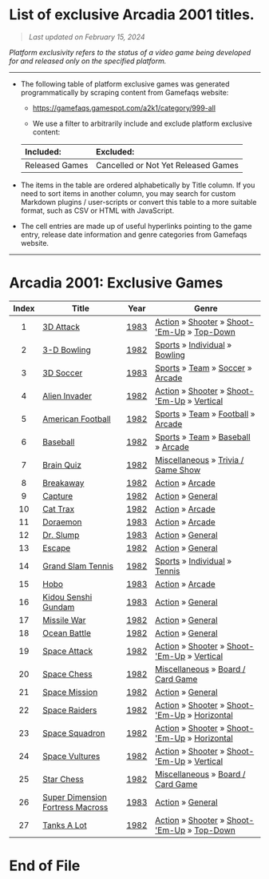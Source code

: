 ﻿# List of exclusive Arcadia 2001 titles.

> *Last updated on February 15, 2024*

_Platform exclusivity refers to the status of a video game being developed for and released only on the specified platform._

-----------------------------

 - The following table of platform exclusive games was generated programmatically by scraping content from Gamefaqs website: 

    - https://gamefaqs.gamespot.com/a2k1/category/999-all

    - We use a filter to arbitrarily include and exclude platform exclusive content:

      
    |Included:|Excluded:|
    |:--|:--|
    |Released Games|Cancelled or Not Yet Released Games


 - The items in the table are ordered alphabetically by Title column. If you need to sort items in another column, you may search for custom Markdown plugins / user-scripts or convert this table to a more suitable format, such as CSV or HTML with JavaScript.

 - The cell entries are made up of useful hyperlinks pointing to the game entry, release date information and genre categories from Gamefaqs website.

-----------------------------
# Arcadia 2001∶ Exclusive Games
|Index|Title|Year|Genre|
|:--:|--|--|--|
|1|<a href="https://gamefaqs.gamespot.com/a2k1/313314-3d-attack" target="_blank" rel="noopener noreferrer">3D Attack</a>|<a href="https://gamefaqs.gamespot.com/a2k1/313314-3d-attack/data" target="_blank" rel="noopener noreferrer">1983</a>|<a href="https://gamefaqs.gamespot.com/a2k1/category/54-action" target="_blank" rel="noopener noreferrer">Action</a> &raquo; <a href="https://gamefaqs.gamespot.com/a2k1/category/55-action-shooter" target="_blank" rel="noopener noreferrer">Shooter</a> &raquo; <a href="https://gamefaqs.gamespot.com/a2k1/category/313-action-shooter-shoot-em-up" target="_blank" rel="noopener noreferrer">Shoot-&#039;Em-Up</a> &raquo; <a href="https://gamefaqs.gamespot.com/a2k1/category/272-action-shooter-shoot-em-up-top-down" target="_blank" rel="noopener noreferrer">Top-Down</a>|
|2|<a href="https://gamefaqs.gamespot.com/a2k1/926948-3-d-bowling" target="_blank" rel="noopener noreferrer">3-D Bowling</a>|<a href="https://gamefaqs.gamespot.com/a2k1/926948-3-d-bowling/data" target="_blank" rel="noopener noreferrer">1982</a>|<a href="https://gamefaqs.gamespot.com/a2k1/category/43-sports" target="_blank" rel="noopener noreferrer">Sports</a> &raquo; <a href="https://gamefaqs.gamespot.com/a2k1/category/92-sports-individual" target="_blank" rel="noopener noreferrer">Individual</a> &raquo; <a href="https://gamefaqs.gamespot.com/a2k1/category/243-sports-individual-bowling" target="_blank" rel="noopener noreferrer">Bowling</a>|
|3|<a href="https://gamefaqs.gamespot.com/a2k1/411987-3d-soccer" target="_blank" rel="noopener noreferrer">3D Soccer</a>|<a href="https://gamefaqs.gamespot.com/a2k1/411987-3d-soccer/data" target="_blank" rel="noopener noreferrer">1983</a>|<a href="https://gamefaqs.gamespot.com/a2k1/category/43-sports" target="_blank" rel="noopener noreferrer">Sports</a> &raquo; <a href="https://gamefaqs.gamespot.com/a2k1/category/91-sports-team" target="_blank" rel="noopener noreferrer">Team</a> &raquo; <a href="https://gamefaqs.gamespot.com/a2k1/category/100-sports-team-soccer" target="_blank" rel="noopener noreferrer">Soccer</a> &raquo; <a href="https://gamefaqs.gamespot.com/a2k1/category/210-sports-team-soccer-arcade" target="_blank" rel="noopener noreferrer">Arcade</a>|
|4|<a href="https://gamefaqs.gamespot.com/a2k1/922038-alien-invader" target="_blank" rel="noopener noreferrer">Alien Invader</a>|<a href="https://gamefaqs.gamespot.com/a2k1/922038-alien-invader/data" target="_blank" rel="noopener noreferrer">1982</a>|<a href="https://gamefaqs.gamespot.com/a2k1/category/54-action" target="_blank" rel="noopener noreferrer">Action</a> &raquo; <a href="https://gamefaqs.gamespot.com/a2k1/category/55-action-shooter" target="_blank" rel="noopener noreferrer">Shooter</a> &raquo; <a href="https://gamefaqs.gamespot.com/a2k1/category/313-action-shooter-shoot-em-up" target="_blank" rel="noopener noreferrer">Shoot-&#039;Em-Up</a> &raquo; <a href="https://gamefaqs.gamespot.com/a2k1/category/83-action-shooter-shoot-em-up-vertical" target="_blank" rel="noopener noreferrer">Vertical</a>|
|5|<a href="https://gamefaqs.gamespot.com/a2k1/926881-american-football" target="_blank" rel="noopener noreferrer">American Football</a>|<a href="https://gamefaqs.gamespot.com/a2k1/926881-american-football/data" target="_blank" rel="noopener noreferrer">1982</a>|<a href="https://gamefaqs.gamespot.com/a2k1/category/43-sports" target="_blank" rel="noopener noreferrer">Sports</a> &raquo; <a href="https://gamefaqs.gamespot.com/a2k1/category/91-sports-team" target="_blank" rel="noopener noreferrer">Team</a> &raquo; <a href="https://gamefaqs.gamespot.com/a2k1/category/97-sports-team-football" target="_blank" rel="noopener noreferrer">Football</a> &raquo; <a href="https://gamefaqs.gamespot.com/a2k1/category/204-sports-team-football-arcade" target="_blank" rel="noopener noreferrer">Arcade</a>|
|6|<a href="https://gamefaqs.gamespot.com/a2k1/926952-baseball" target="_blank" rel="noopener noreferrer">Baseball</a>|<a href="https://gamefaqs.gamespot.com/a2k1/926952-baseball/data" target="_blank" rel="noopener noreferrer">1982</a>|<a href="https://gamefaqs.gamespot.com/a2k1/category/43-sports" target="_blank" rel="noopener noreferrer">Sports</a> &raquo; <a href="https://gamefaqs.gamespot.com/a2k1/category/91-sports-team" target="_blank" rel="noopener noreferrer">Team</a> &raquo; <a href="https://gamefaqs.gamespot.com/a2k1/category/94-sports-team-baseball" target="_blank" rel="noopener noreferrer">Baseball</a> &raquo; <a href="https://gamefaqs.gamespot.com/a2k1/category/200-sports-team-baseball-arcade" target="_blank" rel="noopener noreferrer">Arcade</a>|
|7|<a href="https://gamefaqs.gamespot.com/a2k1/926949-brain-quiz" target="_blank" rel="noopener noreferrer">Brain Quiz</a>|<a href="https://gamefaqs.gamespot.com/a2k1/926949-brain-quiz/data" target="_blank" rel="noopener noreferrer">1982</a>|<a href="https://gamefaqs.gamespot.com/a2k1/category/49-miscellaneous" target="_blank" rel="noopener noreferrer">Miscellaneous</a> &raquo; <a href="https://gamefaqs.gamespot.com/a2k1/category/224-miscellaneous-trivia-game-show" target="_blank" rel="noopener noreferrer">Trivia / Game Show</a>|
|8|<a href="https://gamefaqs.gamespot.com/a2k1/926950-breakaway" target="_blank" rel="noopener noreferrer">Breakaway</a>|<a href="https://gamefaqs.gamespot.com/a2k1/926950-breakaway/data" target="_blank" rel="noopener noreferrer">1982</a>|<a href="https://gamefaqs.gamespot.com/a2k1/category/54-action" target="_blank" rel="noopener noreferrer">Action</a> &raquo; <a href="https://gamefaqs.gamespot.com/a2k1/category/289-action-arcade" target="_blank" rel="noopener noreferrer">Arcade</a>|
|9|<a href="https://gamefaqs.gamespot.com/a2k1/926951-capture" target="_blank" rel="noopener noreferrer">Capture</a>|<a href="https://gamefaqs.gamespot.com/a2k1/926951-capture/data" target="_blank" rel="noopener noreferrer">1982</a>|<a href="https://gamefaqs.gamespot.com/a2k1/category/54-action" target="_blank" rel="noopener noreferrer">Action</a> &raquo; <a href="https://gamefaqs.gamespot.com/a2k1/category/250-action-general" target="_blank" rel="noopener noreferrer">General</a>|
|10|<a href="https://gamefaqs.gamespot.com/a2k1/926954-cat-trax" target="_blank" rel="noopener noreferrer">Cat Trax</a>|<a href="https://gamefaqs.gamespot.com/a2k1/926954-cat-trax/data" target="_blank" rel="noopener noreferrer">1982</a>|<a href="https://gamefaqs.gamespot.com/a2k1/category/54-action" target="_blank" rel="noopener noreferrer">Action</a> &raquo; <a href="https://gamefaqs.gamespot.com/a2k1/category/289-action-arcade" target="_blank" rel="noopener noreferrer">Arcade</a>|
|11|<a href="https://gamefaqs.gamespot.com/a2k1/320028-doraemon" target="_blank" rel="noopener noreferrer">Doraemon</a>|<a href="https://gamefaqs.gamespot.com/a2k1/320028-doraemon/data" target="_blank" rel="noopener noreferrer">1983</a>|<a href="https://gamefaqs.gamespot.com/a2k1/category/54-action" target="_blank" rel="noopener noreferrer">Action</a> &raquo; <a href="https://gamefaqs.gamespot.com/a2k1/category/289-action-arcade" target="_blank" rel="noopener noreferrer">Arcade</a>|
|12|<a href="https://gamefaqs.gamespot.com/a2k1/246423-dr-slump" target="_blank" rel="noopener noreferrer">Dr. Slump</a>|<a href="https://gamefaqs.gamespot.com/a2k1/246423-dr-slump/data" target="_blank" rel="noopener noreferrer">1983</a>|<a href="https://gamefaqs.gamespot.com/a2k1/category/54-action" target="_blank" rel="noopener noreferrer">Action</a> &raquo; <a href="https://gamefaqs.gamespot.com/a2k1/category/250-action-general" target="_blank" rel="noopener noreferrer">General</a>|
|13|<a href="https://gamefaqs.gamespot.com/a2k1/926955-escape" target="_blank" rel="noopener noreferrer">Escape</a>|<a href="https://gamefaqs.gamespot.com/a2k1/926955-escape/data" target="_blank" rel="noopener noreferrer">1982</a>|<a href="https://gamefaqs.gamespot.com/a2k1/category/54-action" target="_blank" rel="noopener noreferrer">Action</a> &raquo; <a href="https://gamefaqs.gamespot.com/a2k1/category/250-action-general" target="_blank" rel="noopener noreferrer">General</a>|
|14|<a href="https://gamefaqs.gamespot.com/a2k1/926958-grand-slam-tennis" target="_blank" rel="noopener noreferrer">Grand Slam Tennis</a>|<a href="https://gamefaqs.gamespot.com/a2k1/926958-grand-slam-tennis/data" target="_blank" rel="noopener noreferrer">1982</a>|<a href="https://gamefaqs.gamespot.com/a2k1/category/43-sports" target="_blank" rel="noopener noreferrer">Sports</a> &raquo; <a href="https://gamefaqs.gamespot.com/a2k1/category/92-sports-individual" target="_blank" rel="noopener noreferrer">Individual</a> &raquo; <a href="https://gamefaqs.gamespot.com/a2k1/category/101-sports-individual-tennis" target="_blank" rel="noopener noreferrer">Tennis</a>|
|15|<a href="https://gamefaqs.gamespot.com/a2k1/961738-hobo" target="_blank" rel="noopener noreferrer">Hobo</a>|<a href="https://gamefaqs.gamespot.com/a2k1/961738-hobo/data" target="_blank" rel="noopener noreferrer">1983</a>|<a href="https://gamefaqs.gamespot.com/a2k1/category/54-action" target="_blank" rel="noopener noreferrer">Action</a> &raquo; <a href="https://gamefaqs.gamespot.com/a2k1/category/289-action-arcade" target="_blank" rel="noopener noreferrer">Arcade</a>|
|16|<a href="https://gamefaqs.gamespot.com/a2k1/335508-kidou-senshi-gundam" target="_blank" rel="noopener noreferrer">Kidou Senshi Gundam</a>|<a href="https://gamefaqs.gamespot.com/a2k1/335508-kidou-senshi-gundam/data" target="_blank" rel="noopener noreferrer">1983</a>|<a href="https://gamefaqs.gamespot.com/a2k1/category/54-action" target="_blank" rel="noopener noreferrer">Action</a> &raquo; <a href="https://gamefaqs.gamespot.com/a2k1/category/250-action-general" target="_blank" rel="noopener noreferrer">General</a>|
|17|<a href="https://gamefaqs.gamespot.com/a2k1/926959-missile-war" target="_blank" rel="noopener noreferrer">Missile War</a>|<a href="https://gamefaqs.gamespot.com/a2k1/926959-missile-war/data" target="_blank" rel="noopener noreferrer">1982</a>|<a href="https://gamefaqs.gamespot.com/a2k1/category/54-action" target="_blank" rel="noopener noreferrer">Action</a> &raquo; <a href="https://gamefaqs.gamespot.com/a2k1/category/250-action-general" target="_blank" rel="noopener noreferrer">General</a>|
|18|<a href="https://gamefaqs.gamespot.com/a2k1/926960-ocean-battle" target="_blank" rel="noopener noreferrer">Ocean Battle</a>|<a href="https://gamefaqs.gamespot.com/a2k1/926960-ocean-battle/data" target="_blank" rel="noopener noreferrer">1982</a>|<a href="https://gamefaqs.gamespot.com/a2k1/category/54-action" target="_blank" rel="noopener noreferrer">Action</a> &raquo; <a href="https://gamefaqs.gamespot.com/a2k1/category/250-action-general" target="_blank" rel="noopener noreferrer">General</a>|
|19|<a href="https://gamefaqs.gamespot.com/a2k1/926965-space-attack" target="_blank" rel="noopener noreferrer">Space Attack</a>|<a href="https://gamefaqs.gamespot.com/a2k1/926965-space-attack/data" target="_blank" rel="noopener noreferrer">1982</a>|<a href="https://gamefaqs.gamespot.com/a2k1/category/54-action" target="_blank" rel="noopener noreferrer">Action</a> &raquo; <a href="https://gamefaqs.gamespot.com/a2k1/category/55-action-shooter" target="_blank" rel="noopener noreferrer">Shooter</a> &raquo; <a href="https://gamefaqs.gamespot.com/a2k1/category/313-action-shooter-shoot-em-up" target="_blank" rel="noopener noreferrer">Shoot-&#039;Em-Up</a> &raquo; <a href="https://gamefaqs.gamespot.com/a2k1/category/83-action-shooter-shoot-em-up-vertical" target="_blank" rel="noopener noreferrer">Vertical</a>|
|20|<a href="https://gamefaqs.gamespot.com/a2k1/926964-space-chess" target="_blank" rel="noopener noreferrer">Space Chess</a>|<a href="https://gamefaqs.gamespot.com/a2k1/926964-space-chess/data" target="_blank" rel="noopener noreferrer">1982</a>|<a href="https://gamefaqs.gamespot.com/a2k1/category/49-miscellaneous" target="_blank" rel="noopener noreferrer">Miscellaneous</a> &raquo; <a href="https://gamefaqs.gamespot.com/a2k1/category/227-miscellaneous-board-card-game" target="_blank" rel="noopener noreferrer">Board / Card Game</a>|
|21|<a href="https://gamefaqs.gamespot.com/a2k1/926967-space-mission" target="_blank" rel="noopener noreferrer">Space Mission</a>|<a href="https://gamefaqs.gamespot.com/a2k1/926967-space-mission/data" target="_blank" rel="noopener noreferrer">1982</a>|<a href="https://gamefaqs.gamespot.com/a2k1/category/54-action" target="_blank" rel="noopener noreferrer">Action</a> &raquo; <a href="https://gamefaqs.gamespot.com/a2k1/category/250-action-general" target="_blank" rel="noopener noreferrer">General</a>|
|22|<a href="https://gamefaqs.gamespot.com/a2k1/926966-space-raiders" target="_blank" rel="noopener noreferrer">Space Raiders</a>|<a href="https://gamefaqs.gamespot.com/a2k1/926966-space-raiders/data" target="_blank" rel="noopener noreferrer">1982</a>|<a href="https://gamefaqs.gamespot.com/a2k1/category/54-action" target="_blank" rel="noopener noreferrer">Action</a> &raquo; <a href="https://gamefaqs.gamespot.com/a2k1/category/55-action-shooter" target="_blank" rel="noopener noreferrer">Shooter</a> &raquo; <a href="https://gamefaqs.gamespot.com/a2k1/category/313-action-shooter-shoot-em-up" target="_blank" rel="noopener noreferrer">Shoot-&#039;Em-Up</a> &raquo; <a href="https://gamefaqs.gamespot.com/a2k1/category/185-action-shooter-shoot-em-up-horizontal" target="_blank" rel="noopener noreferrer">Horizontal</a>|
|23|<a href="https://gamefaqs.gamespot.com/a2k1/961739-space-squadron" target="_blank" rel="noopener noreferrer">Space Squadron</a>|<a href="https://gamefaqs.gamespot.com/a2k1/961739-space-squadron/data" target="_blank" rel="noopener noreferrer">1982</a>|<a href="https://gamefaqs.gamespot.com/a2k1/category/54-action" target="_blank" rel="noopener noreferrer">Action</a> &raquo; <a href="https://gamefaqs.gamespot.com/a2k1/category/55-action-shooter" target="_blank" rel="noopener noreferrer">Shooter</a> &raquo; <a href="https://gamefaqs.gamespot.com/a2k1/category/313-action-shooter-shoot-em-up" target="_blank" rel="noopener noreferrer">Shoot-&#039;Em-Up</a> &raquo; <a href="https://gamefaqs.gamespot.com/a2k1/category/185-action-shooter-shoot-em-up-horizontal" target="_blank" rel="noopener noreferrer">Horizontal</a>|
|24|<a href="https://gamefaqs.gamespot.com/a2k1/926968-space-vultures" target="_blank" rel="noopener noreferrer">Space Vultures</a>|<a href="https://gamefaqs.gamespot.com/a2k1/926968-space-vultures/data" target="_blank" rel="noopener noreferrer">1982</a>|<a href="https://gamefaqs.gamespot.com/a2k1/category/54-action" target="_blank" rel="noopener noreferrer">Action</a> &raquo; <a href="https://gamefaqs.gamespot.com/a2k1/category/55-action-shooter" target="_blank" rel="noopener noreferrer">Shooter</a> &raquo; <a href="https://gamefaqs.gamespot.com/a2k1/category/313-action-shooter-shoot-em-up" target="_blank" rel="noopener noreferrer">Shoot-&#039;Em-Up</a> &raquo; <a href="https://gamefaqs.gamespot.com/a2k1/category/83-action-shooter-shoot-em-up-vertical" target="_blank" rel="noopener noreferrer">Vertical</a>|
|25|<a href="https://gamefaqs.gamespot.com/a2k1/922037-star-chess" target="_blank" rel="noopener noreferrer">Star Chess</a>|<a href="https://gamefaqs.gamespot.com/a2k1/922037-star-chess/data" target="_blank" rel="noopener noreferrer">1982</a>|<a href="https://gamefaqs.gamespot.com/a2k1/category/49-miscellaneous" target="_blank" rel="noopener noreferrer">Miscellaneous</a> &raquo; <a href="https://gamefaqs.gamespot.com/a2k1/category/227-miscellaneous-board-card-game" target="_blank" rel="noopener noreferrer">Board / Card Game</a>|
|26|<a href="https://gamefaqs.gamespot.com/a2k1/335509-super-dimension-fortress-macross" target="_blank" rel="noopener noreferrer">Super Dimension Fortress Macross</a>|<a href="https://gamefaqs.gamespot.com/a2k1/335509-super-dimension-fortress-macross/data" target="_blank" rel="noopener noreferrer">1983</a>|<a href="https://gamefaqs.gamespot.com/a2k1/category/54-action" target="_blank" rel="noopener noreferrer">Action</a> &raquo; <a href="https://gamefaqs.gamespot.com/a2k1/category/250-action-general" target="_blank" rel="noopener noreferrer">General</a>|
|27|<a href="https://gamefaqs.gamespot.com/a2k1/926970-tanks-a-lot" target="_blank" rel="noopener noreferrer">Tanks A Lot</a>|<a href="https://gamefaqs.gamespot.com/a2k1/926970-tanks-a-lot/data" target="_blank" rel="noopener noreferrer">1982</a>|<a href="https://gamefaqs.gamespot.com/a2k1/category/54-action" target="_blank" rel="noopener noreferrer">Action</a> &raquo; <a href="https://gamefaqs.gamespot.com/a2k1/category/55-action-shooter" target="_blank" rel="noopener noreferrer">Shooter</a> &raquo; <a href="https://gamefaqs.gamespot.com/a2k1/category/313-action-shooter-shoot-em-up" target="_blank" rel="noopener noreferrer">Shoot-&#039;Em-Up</a> &raquo; <a href="https://gamefaqs.gamespot.com/a2k1/category/272-action-shooter-shoot-em-up-top-down" target="_blank" rel="noopener noreferrer">Top-Down</a>|

# End of File